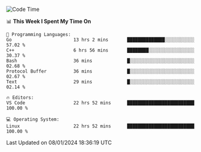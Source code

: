 
<!--START_SECTION:waka-->
![Code Time](http://img.shields.io/badge/Code%20Time-1%2C489%20hrs%2055%20mins-blue)

📊 **This Week I Spent My Time On** 

```text
💬 Programming Languages: 
Go                       13 hrs 2 mins       ██████████████░░░░░░░░░░░   57.02 % 
C++                      6 hrs 56 mins       ████████░░░░░░░░░░░░░░░░░   30.37 % 
Bash                     36 mins             █░░░░░░░░░░░░░░░░░░░░░░░░   02.68 % 
Protocol Buffer          36 mins             █░░░░░░░░░░░░░░░░░░░░░░░░   02.67 % 
Text                     29 mins             █░░░░░░░░░░░░░░░░░░░░░░░░   02.14 % 

🔥 Editors: 
VS Code                  22 hrs 52 mins      █████████████████████████   100.00 % 

💻 Operating System: 
Linux                    22 hrs 52 mins      █████████████████████████   100.00 % 
```


 Last Updated on 08/01/2024 18:36:19 UTC
<!--END_SECTION:waka-->

